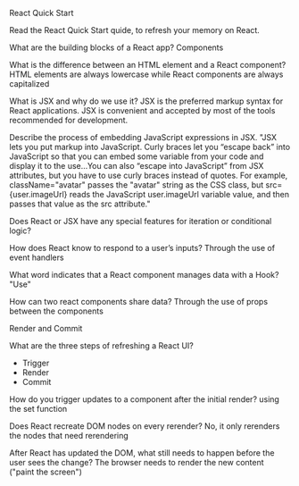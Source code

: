 React Quick Start

Read the React Quick Start quide, to refresh your memory on React.

What are the building blocks of a React app?
  Components

What is the difference between an HTML element and a React component?
  HTML elements are always lowercase while React components are always capitalized

What is JSX and why do we use it?
  JSX is the preferred markup syntax for React applications. JSX is convenient and accepted by most of the tools recommended for development.

Describe the process of embedding JavaScript expressions in JSX.
  "JSX lets you put markup into JavaScript. Curly braces let you “escape back” into JavaScript so that you can embed some variable from your code and display it to the use...You can also “escape into JavaScript” from JSX attributes, but you have to use curly braces instead of quotes. For example, className="avatar" passes the "avatar" string as the CSS class, but src={user.imageUrl} reads the JavaScript user.imageUrl variable value, and then passes that value as the src attribute."

Does React or JSX have any special features for iteration or conditional logic?


How does React know to respond to a user’s inputs? Through the use of event handlers


What word indicates that a React component manages data with a Hook? "Use"


How can two react components share data? Through the use of props between the components 


Render and Commit

What are the three steps of refreshing a React UI?
  - Trigger
  - Render
  - Commit 

How do you trigger updates to a component after the initial render? using the set function


Does React recreate DOM nodes on every rerender? No, it only rerenders the nodes that need rerendering 


After React has updated the DOM, what still needs to happen before the user sees the change? The browser needs to render the new content ("paint the screen")
